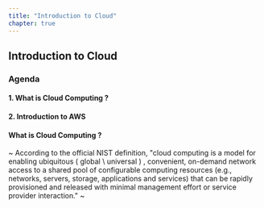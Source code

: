 ```yaml
---
title: "Introduction to Cloud"
chapter: true
---
```



## Introduction to Cloud

### **Agenda**

#### 1. What is Cloud Computing ?
#### 2. Introduction to AWS 



#### What is Cloud Computing ?

~ According to the official NIST definition, "cloud computing is a model for enabling ubiquitous ( global \ universal ) , convenient, on-demand network access to a shared pool of configurable computing resources (e.g., networks, servers, storage, applications and services) that can be rapidly provisioned and released with minimal management effort or service provider interaction." ~


